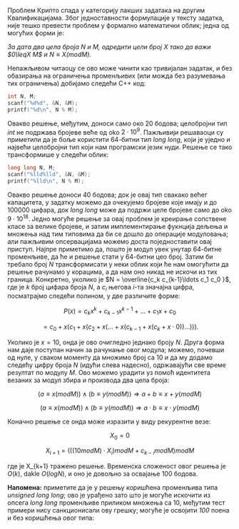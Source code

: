 Проблем Крипто спада у категорију лакших задатака на другим Квалификацијама. Због једноставности формулације у тексту задатка, није тешко превести проблем у формално математички облик; једна од могућих форми је:

*За дата два цела броја $N$ и $M$, одредити цели број $X$ тако да важи $0\leqX M$ и $N\equiv X (mod M)$.*

Непажљивом читаоцу се ово може чинити као тривијалан задатак, и без обазирања на ограничења променљивих (или можда без разумевања тих ограничења) добијамо следећи C++ код:

```cpp
int N, M;
scanf("%d%d", &N, &M);
printf("%d\n", N % M);
```

Овакво решење, међутим, доноси само око $20$ бодова; целобројни тип *int* не подржава бројеве веће од oko $2\cdot 10^9$. Пажљивији решаваоци су приметили да је боље користити 64-битни тип *long long*, који је уједно и највећи целобројни тип који нам програмски језик нуди. Решење се тако трансформише у следећи облик:

```cpp
long long N, M;
scanf("%lld%lld", &N, &M);
printf("%lld\n", N % M);
```

Овакво решење доноси $40$ бодова; док је овај тип свакако већег капацитета, у задатку можемо да очекујемо бројеве које имају и до $100000$ цифара, док *long long* може да подржи целе бројеве само до oko $9\cdot 10^{18}$. Једно могуће решење за овај проблем је креирање сопствене класе за велике бројеве, и затим имплементирање фукнција дељења и множења над тим типовима да би се дошло до операције модуловања; али пажљивим опсервацијама можемо доста поједноставити овај приступ. Најпре приметимо да, пошто је модул увек унутар 64-битне променљиве, да ће и решење стати у 64-битни цео број. Затим би требало број $N$ трансформисати у неки облик који ће нам омогућити да решење рачунамо у корацима, а да нам оно никад не искочи из тих граница. Конкретно, уколико је $N = \overline{c_k c_{k-1}\ldots c_1 c_0 }$, где је $k$ број цифара броја $N$, а $c_i$ његова $i$-та значајна цифра, посматрајмо следећи полином, у две различите форме:

$$
P(x) = c_k x^k+c_{k-1} x^{k-1}+\ldots+c_1 x+c_0 
$$

$$
= c_0+x(c_1+x(c_2+x(\ldots+x(c_{k-1}+x(c_k+x\cdot 0))\ldots))).
$$

Уколико је $x=10$, онда је ово очигледно једнако броју $N$. Друга форма нам даје поступан начин за рачунање овог модула; можемо, почевши од нуле, у сваком моменту да множимо број са $10$ и да му додамо следећу цифру броја $N$ (идући слева надесно), одржавајући све време резултат по модулу $M$. Ово можемо урадити уз помоћ идентитета везаних за модул збира и производа два цела броја:

$$
(a\equiv x (mod M)) \land (b\equiv y (mod M)) \Rightarrow a+b \equiv x+y (mod M)
$$

$$
(a\equiv x (mod M)) \land (b\equiv y (mod M)) \Rightarrow a\cdot b \equiv x\cdot y (mod M)
$$

Коначно решење се онда може изразити у виду рекурентне везе:

$$
X_0 = 0
$$

$$ 
X_{i+1} = (((10 mod M)\cdot X_i) mod M+c_{k-i} mod M) mod M
$$

где је X_{k+1} тражено решење. Временска сложеност овог решења је $O(k)$, dakle $O(log⁡ N)$, и оно је довољно за освајање $100$ бодова. 

**Напомена:** приметите да је у решењу коришћена променљива типа *unsigned long long*; ово је урађено зато што је могуће искочити из опсега *long long* променљиве приликом множења са 10, међутим тест примери нису санкционисали ову грешку; могуће је освојити *100* поена и без коришћења овог типа: